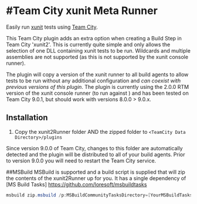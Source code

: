 #Team City xunit Meta Runner
===========================

Easily run [xunit](https://github.com/xunit/xunit) tests using [Team City](http://www.jetbrains.com/teamcity/).

This Team City plugin adds an extra option when creating a Build Step in Team City 'xunit2'. This is currently quite simple and only allows the selection of one DLL containing xunit tests to be run. Wildcards and multiple assemblies are not supported (as this is not supported by the xunit console runner).

The plugin will copy a version of the xunit runner to all build agents to allow tests to be run without any additional configuration and *can coexist with previous versions of this plugin*.
The plugin is currently using the 2.0.0 RTM version of the xunit console runner (to run against ) and has been tested on Team City 9.0.1, but should work with versions 8.0.0 > 9.0.x.

## Installation

1. Copy the xunit2Runner folder AND the zipped folder to `<TeamCity Data Directory>/plugins`

Since version 9.0.0 of Team City, changes to this folder are automatically detected and the plugin will be distributed to all of your build agents. Prior to version 9.0.0 you will need to restart the Team City service.

##MSBuild
MSBuild is supported and a build script is supplied that will zip the contents of the xunit2Runner up for you. It has a single dependency of [MS Build Tasks] https://github.com/loresoft/msbuildtasks

```Powershell
msbuild zip.msbuild /p:MSBuildCommunityTasksDirectory=[YourMSBuildTasksDirectory]
```
